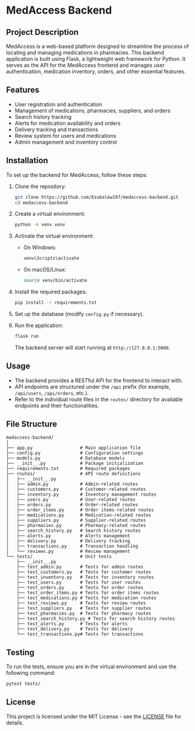 # MedAccess Backend

## Project Description

MedAccess is a web-based platform designed to streamline the process of locating and managing medications in pharmacies. This backend application is built using Flask, a lightweight web framework for Python. It serves as the API for the MedAccess frontend and manages user authentication, medication inventory, orders, and other essential features.

## Features

- User registration and authentication
- Management of medications, pharmacies, suppliers, and orders
- Search history tracking
- Alerts for medication availability and orders
- Delivery tracking and transactions
- Review system for users and medications
- Admin management and inventory control

## Installation

To set up the backend for MedAccess, follow these steps:

1. Clone the repository:
   ```bash
   git clone https://github.com/Esubalew197/medaccess-backend.git
   cd medaccess-backend
   ```

2. Create a virtual environment:
   ```bash
   python -m venv venv
   ```

3. Activate the virtual environment:
   - On Windows:
     ```bash
     venv\Scripts\activate
     ```
   - On macOS/Linux:
     ```bash
     source venv/bin/activate
     ```

4. Install the required packages:
   ```bash
   pip install -r requirements.txt
   ```

5. Set up the database (modify `config.py` if necessary).

6. Run the application:
   ```bash
   flask run
   ```

   The backend server will start running at `http://127.0.0.1:5000`.

## Usage

- The backend provides a RESTful API for the frontend to interact with.
- API endpoints are structured under the `/api` prefix (for example, `/api/users`, `/api/orders`, etc.).
- Refer to the individual route files in the `routes/` directory for available endpoints and their functionalities.

## File Structure

```
medaccess-backend/
│
├── app.py                  # Main application file
├── config.py               # Configuration settings
├── models.py               # Database models
├── __init__.py             # Package initialization
├── requirements.txt        # Required packages
├── routes/                 # API route definitions
│   ├── __init__.py
│   ├── admin.py            # Admin-related routes
│   ├── customers.py        # Customer-related routes
│   ├── inventory.py        # Inventory management routes
│   ├── users.py            # User-related routes
│   ├── orders.py           # Order-related routes
│   ├── order_items.py      # Order items-related routes
│   ├── medications.py      # Medication-related routes
│   ├── suppliers.py        # Supplier-related routes
│   ├── pharmacies.py       # Pharmacy-related routes
│   ├── search_history.py   # Search history routes
│   ├── alerts.py           # Alerts management
│   ├── delivery.py         # Delivery tracking
│   ├── transactions.py     # Transaction handling
│   └── reviews.py          # Review management
└── tests/                  # Unit tests
    ├── __init__.py
    ├── test_admin.py       # Tests for admin routes
    ├── test_customers.py   # Tests for customer routes
    ├── test_inventory.py   # Tests for inventory routes
    ├── test_users.py       # Tests for user routes
    ├── test_orders.py      # Tests for order routes
    ├── test_order_items.py # Tests for order items routes
    ├── test_medications.py # Tests for medication routes
    ├── test_reviews.py     # Tests for review routes
    ├── test_suppliers.py   # Tests for supplier routes
    ├── test_pharmacies.py  # Tests for pharmacy routes
    ├── test_search_history.py # Tests for search history routes
    ├── test_alerts.py      # Tests for alerts
    ├── test_delivery.py    # Tests for delivery
    └── test_transactions.py# Tests for transactions
```

## Testing

To run the tests, ensure you are in the virtual environment and use the following command:

```bash
pytest tests/
```

## License

This project is licensed under the MIT License - see the [LICENSE](LICENSE) file for details.

